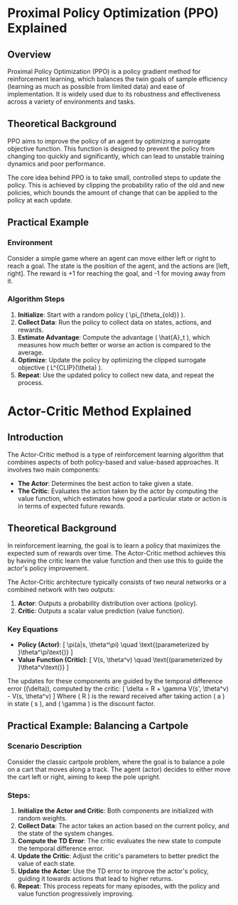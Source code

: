 
# Proximal Policy Optimization (PPO) Explained

## Overview
Proximal Policy Optimization (PPO) is a policy gradient method for reinforcement learning, which balances the twin goals of sample efficiency (learning as much as possible from limited data) and ease of implementation. It is widely used due to its robustness and effectiveness across a variety of environments and tasks.

## Theoretical Background
PPO aims to improve the policy of an agent by optimizing a surrogate objective function. This function is designed to prevent the policy from changing too quickly and significantly, which can lead to unstable training dynamics and poor performance.

The core idea behind PPO is to take small, controlled steps to update the policy. This is achieved by clipping the probability ratio of the old and new policies, which bounds the amount of change that can be applied to the policy at each update.

## Practical Example

### Environment
Consider a simple game where an agent can move either left or right to reach a goal. The state is the position of the agent, and the actions are [left, right]. The reward is +1 for reaching the goal, and -1 for moving away from it.

### Algorithm Steps
1. **Initialize**: Start with a random policy \( \pi_{\theta_{old}} \).
2. **Collect Data**: Run the policy to collect data on states, actions, and rewards.
3. **Estimate Advantage**: Compute the advantage \( \hat{A}_t \), which measures how much better or worse an action is compared to the average.
4. **Optimize**: Update the policy by optimizing the clipped surrogate objective \( L^{CLIP}(\theta) \).
5. **Repeat**: Use the updated policy to collect new data, and repeat the process.


# Actor-Critic Method Explained

## Introduction
The Actor-Critic method is a type of reinforcement learning algorithm that combines aspects of both policy-based and value-based approaches. It involves two main components:
- **The Actor**: Determines the best action to take given a state.
- **The Critic**: Evaluates the action taken by the actor by computing the value function, which estimates how good a particular state or action is in terms of expected future rewards.

## Theoretical Background
In reinforcement learning, the goal is to learn a policy that maximizes the expected sum of rewards over time. The Actor-Critic method achieves this by having the critic learn the value function and then use this to guide the actor's policy improvement.

The Actor-Critic architecture typically consists of two neural networks or a combined network with two outputs:
1. **Actor**: Outputs a probability distribution over actions (policy).
2. **Critic**: Outputs a scalar value prediction (value function).

### Key Equations
- **Policy (Actor)**:
  \[
  \pi(a|s, \theta^\pi) \quad \text{(parameterized by }\theta^\pi\text{)}
  \]
- **Value Function (Critic)**:
  \[
  V(s, \theta^v) \quad \text{(parameterized by }\theta^v\text{)}
  \]

The updates for these components are guided by the temporal difference error (\(\delta\)), computed by the critic:
\[
\delta = R + \gamma V(s', \theta^v) - V(s, \theta^v)
\]
Where \( R \) is the reward received after taking action \( a \) in state \( s \), and \( \gamma \) is the discount factor.

## Practical Example: Balancing a Cartpole

### Scenario Description
Consider the classic cartpole problem, where the goal is to balance a pole on a cart that moves along a track. The agent (actor) decides to either move the cart left or right, aiming to keep the pole upright.

### Steps:
1. **Initialize the Actor and Critic**: Both components are initialized with random weights.
2. **Collect Data**: The actor takes an action based on the current policy, and the state of the system changes.
3. **Compute the TD Error**: The critic evaluates the new state to compute the temporal difference error.
4. **Update the Critic**: Adjust the critic's parameters to better predict the value of each state.
5. **Update the Actor**: Use the TD error to improve the actor's policy, guiding it towards actions that lead to higher returns.
6. **Repeat**: This process repeats for many episodes, with the policy and value function progressively improving.
